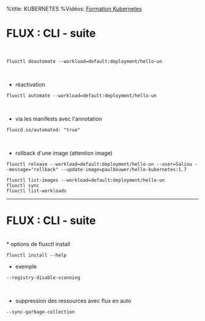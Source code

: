 %title: KUBERNETES
%Vidéos: [Formation Kubernetes](https://www.youtube.com/playlist?list=PLn6POgpklwWqfzaosSgX2XEKpse5VY2v5)



# FLUX : CLI - suite


<br>

```
fluxctl deautomate --workload=default:deployment/hello-un
```

<br>

* réactivation

```
fluxctl automate --workload=default:deployment/hello-un
```

<br>

* via les manifests avec l'annotation

```
fluxcd.io/automated: "true" 
```

<br>

* rollback d'une image (attention image)

```
fluxctl release --workload=default:deployment/hello-un --user=Saliou --message="rollback" --update-image=paulbouwer/hello-kubernetes:1.7
```

```
fluxctl list-images --workload=default:deployment/hello-un
fluxctl sync
fluxctl list-workloads
```

----------------------------------------------------------------------

# FLUX : CLI - suite


<br>
* options de fluxctl install

```
fluxctl install --help
```

* exemple 

```
--registry-disable-scanning
```

<br>

* suppression des ressources avec flux en auto

```
--sync-garbage-collection
```
